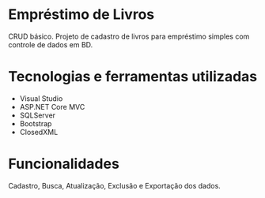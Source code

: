 # Empréstimo de Livros
CRUD básico.
Projeto de cadastro de livros para empréstimo simples com controle de dados em BD.

# Tecnologias e ferramentas utilizadas
* Visual Studio
* ASP.NET Core MVC
* SQLServer
* Bootstrap
* ClosedXML

# Funcionalidades
Cadastro, Busca, Atualização, Exclusão e Exportação dos dados.
